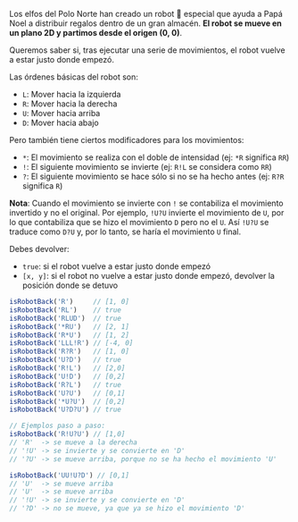 Los elfos del Polo Norte han creado un robot 🤖 especial que ayuda a Papá Noel a distribuir regalos dentro de un gran almacén. **El robot se mueve en un plano 2D y partimos desde el origen (0, 0)**.

Queremos saber si, tras ejecutar una serie de movimientos, el robot vuelve a estar justo donde empezó.

Las órdenes básicas del robot son:

- `L`: Mover hacia la izquierda 
- `R`: Mover hacia la derecha 
- `U`: Mover hacia arriba 
- `D`: Mover hacia abajo

Pero también tiene ciertos modificadores para los movimientos:

- `*`: El movimiento se realiza con el doble de intensidad (ej: `*R` significa `RR`)
- `!`: El siguiente movimiento se invierte (ej: `R!L` se considera como `RR`)
- `?`: El siguiente movimiento se hace sólo si no se ha hecho antes (ej: `R?R` significa `R`)

**Nota**: Cuando el movimiento se invierte con `!` se contabiliza el movimiento invertido y no el original. Por ejemplo, `!U?U` invierte el movimiento de `U`, por lo que contabiliza que se hizo el movimiento `D` pero no el `U`. Así `!U?U` se traduce como `D?U` y, por lo tanto, se haría el movimiento `U` final.

Debes devolver:

- `true`: si el robot vuelve a estar justo donde empezó
- `[x, y]`: si el robot no vuelve a estar justo donde empezó, devolver la posición donde se detuvo

```javascript
isRobotBack('R')     // [1, 0]
isRobotBack('RL')    // true
isRobotBack('RLUD')  // true
isRobotBack('*RU')   // [2, 1]
isRobotBack('R*U')   // [1, 2]
isRobotBack('LLL!R') // [-4, 0]
isRobotBack('R?R')   // [1, 0]
isRobotBack('U?D')   // true
isRobotBack('R!L')   // [2,0]
isRobotBack('U!D')   // [0,2]
isRobotBack('R?L')   // true
isRobotBack('U?U')   // [0,1]
isRobotBack('*U?U')  // [0,2]
isRobotBack('U?D?U') // true

// Ejemplos paso a paso:
isRobotBack('R!U?U') // [1,0]
// 'R'  -> se mueve a la derecha 
// '!U' -> se invierte y se convierte en 'D'
// '?U' -> se mueve arriba, porque no se ha hecho el movimiento 'U'

isRobotBack('UU!U?D') // [0,1]
// 'U'  -> se mueve arriba
// 'U'  -> se mueve arriba
// '!U' -> se invierte y se convierte en 'D'
// '?D' -> no se mueve, ya que ya se hizo el movimiento 'D'
```